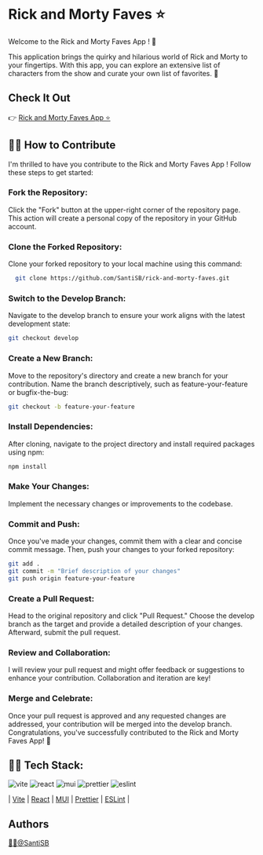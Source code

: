# Rick and Morty Faves ⭐ 

Welcome to the Rick and Morty Faves App ! 👋

This application brings the quirky and hilarious world of Rick and Morty to your fingertips. With this app, you can explore an extensive list of characters from the show and curate your own list of favorites. 🚀

## Check It Out
👉 [Rick and Morty Faves App ⭐](https://santisb.github.io/rick-and-morty-faves/) 

## 👨‍💻 How to Contribute
I'm thrilled to have you contribute to the Rick and Morty Faves App !
Follow these steps to get started:

### Fork the Repository: 
Click the "Fork" button at the upper-right corner of the repository page. This action will create a personal copy of the repository in your GitHub account.

### Clone the Forked Repository: 
Clone your forked repository to your local machine using this command:

```bash
  git clone https://github.com/SantiSB/rick-and-morty-faves.git
```

### Switch to the Develop Branch: 
Navigate to the develop branch to ensure your work aligns with the latest development state:

```bash
git checkout develop
```

### Create a New Branch: 
Move to the repository's directory and create a new branch for your contribution. Name the branch descriptively, such as feature-your-feature or bugfix-the-bug:

```bash
git checkout -b feature-your-feature
```

### Install Dependencies: 
After cloning, navigate to the project directory and install required packages using npm:

```bash
npm install
```

### Make Your Changes: 
Implement the necessary changes or improvements to the codebase.

### Commit and Push: 
Once you've made your changes, commit them with a clear and concise commit message. Then, push your changes to your forked repository:

```bash
git add .
git commit -m "Brief description of your changes"
git push origin feature-your-feature
```
### Create a Pull Request: 
Head to the original repository and click "Pull Request." Choose the develop branch as the target and provide a detailed description of your changes. Afterward, submit the pull request.

### Review and Collaboration: 
I will review your pull request and might offer feedback or suggestions to enhance your contribution. Collaboration and iteration are key!

### Merge and Celebrate: 
Once your pull request is approved and any requested changes are addressed, your contribution will be merged into the develop branch. Congratulations, you've successfully contributed to the Rick and Morty Faves App! 🎉

## 👨‍💻 Tech Stack:
![vite](https://github.com/SantiSB/simple-calculator/assets/55597241/f2fd911f-1db0-4cc8-ba4f-f1c369eff463)
![react](https://github.com/SantiSB/simple-calculator/assets/55597241/127d3130-fbae-4fe7-aca4-f1dd22a99bbe)
![mui](https://github.com/SantiSB/simple-calculator/assets/55597241/ae0953ef-1044-4a4e-8681-f00805920f58)
![prettier](https://github.com/SantiSB/simple-calculator/assets/55597241/7eddb841-1f02-4b60-8617-1c6000151b5c)
![eslint](https://github.com/SantiSB/simple-calculator/assets/55597241/d57aac2d-43b3-48c4-9ebc-52e4fb4205eb)


 | [Vite](https://vitejs.dev/)
 | [React](https://es.react.dev/)
 | [MUI](https://mui.com/)
 | [Prettier](https://prettier.io/)
 | [ESLint](https://eslint.org/)
 |

## Authors
[🐱‍💻@SantiSB](https://github.com/SantiSB)
